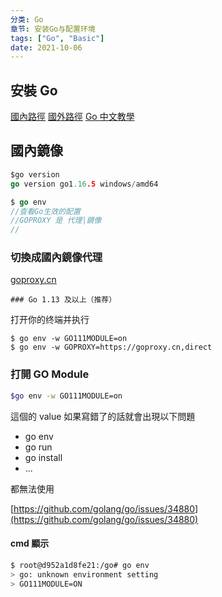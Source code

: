 ```yaml
---
分类: Go
章节: 安装Go与配置环境
tags: ["Go", "Basic"]
date: 2021-10-06
---
```


## 安裝 Go

[國內路徑](https://studygolang.com/dl)
[國外路徑](https://golang.org/)
[Go 中文教學](https://tour.go-zh.org/welcome/1)

## 國內鏡像

```Go
$go version
go version go1.16.5 windows/amd64
```

```Go
$ go env
//查看Go生效的配置
//GOPROXY 是 代理|鏡像
//
```

### 切換成國內鏡像代理

[goproxy.cn](https://github.com/goproxy/goproxy.cn/blob/master/README.zh-CN.md)

    ### Go 1.13 及以上（推荐）

打开你的终端并执行

```
$ go env -w GO111MODULE=on
$ go env -w GOPROXY=https://goproxy.cn,direct
```

### 打開 GO Module

```bash
$go env -w GO111MODULE=on
```

這個的 value 如果寫錯了的話就會出現以下問題

- go env
- go run
- go install
- ...

都無法使用

[https://github.com/golang/go/issues/34880](https://github.com/golang/go/issues/34880)

#### cmd 顯示

```bash
$ root@d952a1d8fe21:/go# go env
> go: unknown environment setting
> GO111MODULE=ON
```
